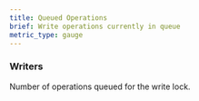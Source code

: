 ```yaml
---
title: Queued Operations
brief: Write operations currently in queue
metric_type: gauge
---
```


### Writers

Number of operations queued for the write lock.
